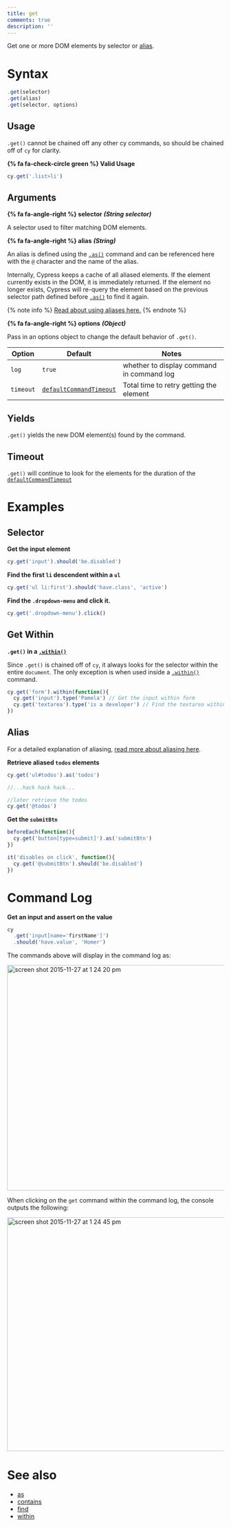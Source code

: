 ```yaml
---
title: get
comments: true
description: ''
---
```


Get one or more DOM elements by selector or [alias](https://on.cypress.io/guides/using-aliases).

# Syntax

```javascript
.get(selector)
.get(alias)
.get(selector, options)
```

## Usage

`.get()` cannot be chained off any other cy commands, so should be chained off of `cy` for clarity.

**{% fa fa-check-circle green %} Valid Usage**

```javascript
cy.get('.list>li')  
```

## Arguments

**{% fa fa-angle-right %} selector** ***(String selector)***

A selector used to filter matching DOM elements.

**{% fa fa-angle-right %} alias** ***(String)***

An alias is defined using the [`.as()`](https://on.cypress.io/api/as) command and can be referenced here with the `@` character and the name of the alias.

Internally, Cypress keeps a cache of all aliased elements.  If the element currently exists in the DOM, it is immediately returned.  If the element no longer exists, Cypress will re-query the element based on the previous selector path defined before [`.as()`](https://on.cypress.io/api/as) to find it again.

{% note info %}
[Read about using aliases here.](https://on.cypress.io/guides/using-aliases)
{% endnote %}

**{% fa fa-angle-right %} options** ***(Object)***

Pass in an options object to change the default behavior of `.get()`.

Option | Default | Notes
--- | --- | ---
`log` | `true` | whether to display command in command log
`timeout` | [`defaultCommandTimeout`](https://on.cypress.io/guides/configuration#timeouts) | Total time to retry getting the element

## Yields

`.get()` yields the new DOM element(s) found by the command.

## Timeout

`.get()` will continue to look for the elements for the duration of the [`defaultCommandTimeout`](https://on.cypress.io/guides/configuration#timeouts)

# Examples

## Selector

**Get the input element**

```javascript
cy.get('input').should('be.disabled')
```

**Find the first `li` descendent within a `ul`**

```javascript
cy.get('ul li:first').should('have.class', 'active')
```

**Find the `.dropdown-menu` and click it.**

```javascript
cy.get('.dropdown-menu').click()
```

## Get Within

**`.get()` in a  [`.within()`](https://on.cypress.io/api/within)**

Since `.get()` is chained off of `cy`, it always looks for the selector within the entire `document`. The only exception is when used inside a [`.within()`]() command.

```javascript
cy.get('form').within(function(){
  cy.get('input').type('Pamela') // Get the input within form
  cy.get('textarea').type('is a developer') // Find the textarea within form
})
```

## Alias

For a detailed explanation of aliasing, [read more about aliasing here](https://on.cypress.io/guides/using-aliases).

**Retrieve aliased `todos` elements**

```javascript
cy.get('ul#todos').as('todos')

//...hack hack hack...

//later retrieve the todos
cy.get('@todos')
```

**Get the `submitBtn`**

```javascript
beforeEach(function(){
  cy.get('button[type=submit]').as('submitBtn')
})

it('disables on click', function(){
  cy.get('@submitBtn').should('be.disabled')
})
```

# Command Log

**Get an input and assert on the value**

```javascript
cy
  .get('input[name='firstName']')
  .should('have.value', 'Homer')
```

The commands above will display in the command log as:

<img width="524" alt="screen shot 2015-11-27 at 1 24 20 pm" src="https://cloud.githubusercontent.com/assets/1271364/11446808/5d2f2180-950a-11e5-8645-4f0f14321f86.png">

When clicking on the `get` command within the command log, the console outputs the following:

<img width="543" alt="screen shot 2015-11-27 at 1 24 45 pm" src="https://cloud.githubusercontent.com/assets/1271364/11446809/61a6f4f4-950a-11e5-9b23-a9efa1fbccfc.png">

# See also

- [as](https://on.cypress.io/api/as)
- [contains](https://on.cypress.io/api/contains)
- [find](https://on.cypress.io/api/find)
- [within](https://on.cypress.io/api/within)
